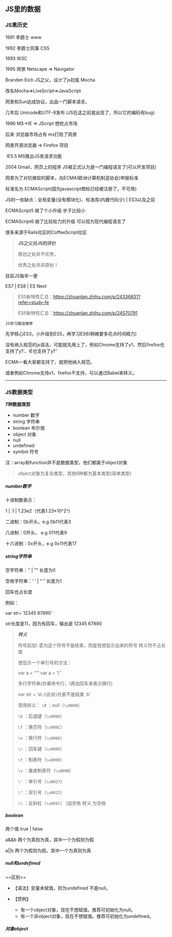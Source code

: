 ## JS里的数据



### JS黑历史

1991 李爵士 www

1992 李爵士同事 CSS

1993 W3C

1995 网景 Netscape => Navigator

Branden Eich JS之父，设计了js初版 Mocha

改名Mocha=>LiveScript=>JavaScript

网景和Sun达成协议，出品一门脚本语言。

几年后 Unicode和UTF-8发布  (JS在这之前就出现了，所以它的编码有bug)

1996 MS->IE => JScript 想抢占市场

后来 浏览器市场占有 ms打败了网景

网景开源浏览器 => Firefox 项目

​    IE5.5 MS推出JS发请求功能

2004 Gmail，网页上的程序 JS被正式认为是一门编程语言了(可以开发项目)



网景为了对抗微软的脚本，向ECMA(欧洲计算机制造协会)申报标准

标准名为 ECMAScript(因为javascript商标已经被注册了，不可用)

JS的一些缺点：全局变量(没有模块化)、标准库(内置代码少) | ES3以及之前

ECMAScript5 做了个小升级 步子比较小

ECMAScript6 做了比较给力的升级 可以视为现代编程语言了

很多来源于Rails社区的CoffeeScript社区



> **JS之父对JS的评价**
>
> 原创之处并不优秀，
>
> 优秀之处并非原创！



目前JS每年一更 

ES7 | ES8 | ES Next



> ES5新特性汇总：https://zhuanlan.zhihu.com/p/24336831?refer=study-fe
>
> ES6新特性汇总：https://zhuanlan.zhihu.com/p/24570791



`JS学习路径推荐`

先学核心ES3，小升级到ES5，再学习ES6(稍微要多花点时间精力)



没有纳入规范的js语法，可能就先用上了，例如Chrome支持了y1、然后firefox也支持了y1’、IE也支持了y1’’

ECMA一看大家都支持了，就把他纳入规范。

或者例如Chrome支持x1，firefox不支持，可以通过Babel来转义。



---



### JS数据类型

**7种数据类型**

- number 数字
- string 字符串
- boolean 布尔值
- object 对象
- null
- undefined
- symbol 符号

注：array和function并不是数据类型，他们都属于object对象

> object对象为复杂类型，其他6种都为基本类型(简单类型)

##### number数字

十进制数表示：

1 | .1 | 1.23e2（代表1.23*10^2^)

二进制：0b开头，e.g 0b11代表3

八进制：0开头， e.g 011代表9

十六进制：0x开头，e.g 0x11代表17



##### string字符串

空字符串：‘’ | “” 长度为0

空格字符串：‘ ’ | “ ” 长度为1

回车也占长度

例如：

var str=\`12345
67890\`

str长度是11，因为有回车，输出是
12345
67890

> ***转义***
>
> 符号前加\ 意为这个符号不是结束，而是我想显示出来的符号
> 转义符不占长度
>
> 想显示一个单引号的方法：
>
> var a = “‘”
> var a = ‘\‘’
>
> 多行字符串(抄袭命令行，\再加回车来表示换行)
>
> var str = ‘a\     //此处\代表不是结束
> ​           b’
>
> 常用转义：
> `\0` ：null（`\u0000`）
>
> `\b` ：后退键（`\u0008`）
>
> `\f` ：换页符（`\u000C`）
>
> `\n` ：换行符（`\u000A`）
>
> `\r` ：回车键（`\u000D`）
>
> `\t` ：制表符（`\u0009`）
>
> `\v` ：垂直制表符（`\u000B`）
>
> `\'` ：单引号（`\u0027`）
>
> `\"` ：双引号（`\u0022`）
>
> `\\` ：反斜杠（`\u005C`）
> \加空格 转义 为空格

 

##### boolean

两个值 true | false

a&&b 两个为真则为真，其中一个为假则为假

a||b 两个为假则为假，其中一个为真则为真



##### null和undefined

==区别==

- 【语法】变量未赋值，则为undefined 不是null。

- 【惯例】
  - 有一个object对象，现在不想赋值。推荐可初始化为null。 
  - 有一个非object对象，现在不想赋值。推荐可初始化为undefined。



##### 对象object






